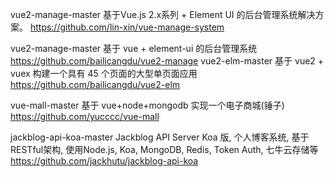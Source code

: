 vue2-manage-master 基于Vue.js 2.x系列 + Element UI 的后台管理系统解决方案。 https://github.com/lin-xin/vue-manage-system

vue2-manage-master 基于 vue + element-ui 的后台管理系统  https://github.com/bailicangdu/vue2-manage
vue2-elm-master  基于 vue2 + vuex 构建一个具有 45 个页面的大型单页面应用 https://github.com/bailicangdu/vue2-elm


vue-mall-master 基于 vue+node+mongodb 实现一个电子商城(锤子) https://github.com/yucccc/vue-mall

jackblog-api-koa-master  Jackblog API Server Koa 版, 个人博客系统, 基于RESTful架构, 使用Node.js, Koa, MongoDB, Redis, Token Auth, 七牛云存储等 https://github.com/jackhutu/jackblog-api-koa